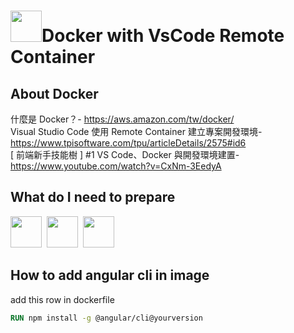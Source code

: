 # <img src="https://cdn.icon-icons.com/icons2/2107/PNG/512/file_type_docker_icon_130643.png" width="50"/>Docker with VsCode Remote Container

## About Docker
什麼是 Docker？- https://aws.amazon.com/tw/docker/ <br>
Visual Studio Code 使用 Remote Container 建立專案開發環境- https://www.tpisoftware.com/tpu/articleDetails/2575#id6 <br>
[ 前端新手技能樹 ] #1 VS Code、Docker 與開發環境建置- https://www.youtube.com/watch?v=CxNm-3EedyA

## What do I need to prepare

<img src="https://upload.wikimedia.org/wikipedia/commons/thumb/2/2d/Visual_Studio_Code_1.18_icon.svg/1024px-Visual_Studio_Code_1.18_icon.svg.png" width="50"/>&nbsp;
<img src="https://microsoft.github.io/vscode-remote-release/images/remote-containers-blue.svg" width="50"/>&nbsp;
<img src="https://cdn.icon-icons.com/icons2/2107/PNG/512/file_type_docker_icon_130643.png" width="50"/>


## How to add angular cli in image
add this row in dockerfile <br>
``` dockerfile
RUN npm install -g @angular/cli@yourversion 
```

